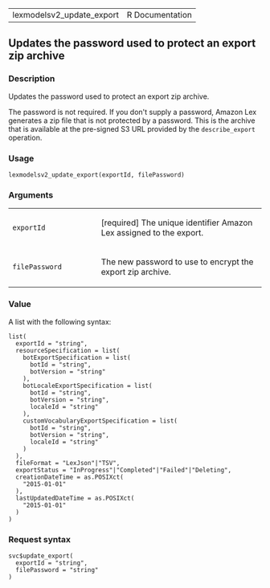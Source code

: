 <table style="width: 100%;">
<tbody>
<tr class="odd">
<td>lexmodelsv2_update_export</td>
<td style="text-align: right;">R Documentation</td>
</tr>
</tbody>
</table>

## Updates the password used to protect an export zip archive

### Description

Updates the password used to protect an export zip archive.

The password is not required. If you don't supply a password, Amazon Lex
generates a zip file that is not protected by a password. This is the
archive that is available at the pre-signed S3 URL provided by the
`describe_export` operation.

### Usage

    lexmodelsv2_update_export(exportId, filePassword)

### Arguments

<table>
<colgroup>
<col style="width: 35%" />
<col style="width: 65%" />
</colgroup>
<tbody>
<tr class="odd">
<td><code id="lexmodelsv2_update_export_:_exportId">exportId</code></td>
<td><p>[required] The unique identifier Amazon Lex assigned to the
export.</p></td>
</tr>
<tr class="even">
<td><code
id="lexmodelsv2_update_export_:_filePassword">filePassword</code></td>
<td><p>The new password to use to encrypt the export zip
archive.</p></td>
</tr>
</tbody>
</table>

### Value

A list with the following syntax:

    list(
      exportId = "string",
      resourceSpecification = list(
        botExportSpecification = list(
          botId = "string",
          botVersion = "string"
        ),
        botLocaleExportSpecification = list(
          botId = "string",
          botVersion = "string",
          localeId = "string"
        ),
        customVocabularyExportSpecification = list(
          botId = "string",
          botVersion = "string",
          localeId = "string"
        )
      ),
      fileFormat = "LexJson"|"TSV",
      exportStatus = "InProgress"|"Completed"|"Failed"|"Deleting",
      creationDateTime = as.POSIXct(
        "2015-01-01"
      ),
      lastUpdatedDateTime = as.POSIXct(
        "2015-01-01"
      )
    )

### Request syntax

    svc$update_export(
      exportId = "string",
      filePassword = "string"
    )
